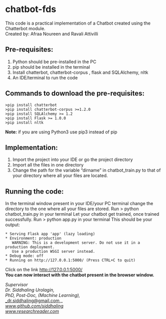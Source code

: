 # chatbot-fds
This code is a practical implementation of a Chatbot created using the Chatterbot module.  
Created by: Afraa Noureen and Ravali Attivilli

## **Pre-requisites:** 
1. Python should be pre-installed in the PC 
2. pip should be installed in the terminal
3. Install chatterbot, chatterbot-corpus , flask and SQLAlchemy, nltk
4. An IDE/terminal to run the code

## **Commands to download the pre-requisites:**

```
>pip install chatterbot 
>pip install chatterbot-corpus >=1.2.0
>pip install SQLAlchemy >= 1.2
>pip install Flask >= 1.0.0
>pip install nltk
```

**Note:** if you are using Python3 use pip3 instead of pip

## **Implementation:**
1. Import the project into your IDE or go the project directory
2. Import all the files in one directory 
3. Change the path for the variable “dirname” in chatbot_train.py to that of your directory where all your files are located.

## **Running the code:**
In the terminal window present in your IDE/your PC terminal change the directory to the one where all your files are stored.
Run > python chatbot_train.py in your terminal
Let your chatbot get trained, once trained successfully.
Run > python app.py in your terminal 
This should be your output:

```
* Serving Flask app 'app' (lazy loading)
* Environment: production
   WARNING: This is a development server. Do not use it in a production deployment.
   Use a production WSGI server instead.
* Debug mode: off
* Running on http://127.0.0.1:5000/ (Press CTRL+C to quit)
```


Click on the link http://127.0.0.1:5000/  
**You can now interact with the chatbot present in the browser window.**

_Supervisor_  
_Dr. Siddhaling Urolagin,_  
_PhD, Post-Doc, (Machine Learning),_  
_dr.siddhaling@gmail.com,_  
_www.github.com/siddhaling_  
_www.researchreader.com_
